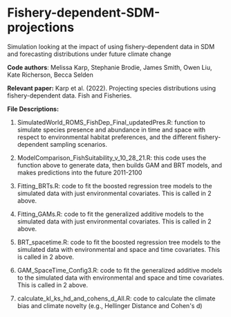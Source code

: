 # Fishery-dependent-SDM-projections
Simulation looking at the impact of using fishery-dependent data in SDM and forecasting distributions under future climate change

**Code authors**: Melissa Karp, Stephanie Brodie, James Smith, Owen Liu, Kate Richerson, Becca Selden

**Relevant paper:**
Karp et al. (2022). Projecting species distributions using fishery-dependent data. Fish and Fisheries.  

**File Descriptions:**
1. SimulatedWorld_ROMS_FishDep_Final_updatedPres.R: function to simulate species presence and abundance in time and space with respect to environmental habitat preferences, and the different fishery-dependent sampling scenarios.

2. ModelComparison_FishSuitability_v_10_28_21.R: this code uses the function above to generate data, then builds GAM and BRT models, and makes predictions into the future 2011-2100

3. Fitting_BRTs.R: code to fit the boosted regression tree models to the simulated data with just environmental covariates. This is called in 2 above. 

4. Fitting_GAMs.R: code to fit the generalized additive models to the simulated data with just environmental covariates. This is called in 2 above. 

5. BRT_spacetime.R: code to fit the boosted regression tree models to the simulated data with environmental and space and time covariates. This is called in 2 above.

6. GAM_SpaceTime_Config3.R: code to fit the generalized additive models to the simulated data with environmental and space and time covariates. This is called in 2 above.

7. calculate_kl_ks_hd_and_cohens_d_All.R: code to calculate the climate bias and climate novelty (e.g., Hellinger Distance and Cohen's d) 

